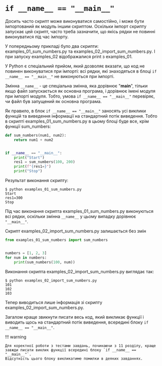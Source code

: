 # `if __name__ == "__main__"`

Досить часто скрипт може виконуватися самостійно, і може бути імпортований як
модуль іншим скриптом. Оскільки імпорт скрипту запускає цей скрипт, часто треба
зазначити, що якісь рядки не повинні виконуватися під час імпорту.

У попередньому прикладі було два скрипти: examples_01_sum_numbers.py та
examples_02_import_sum_numbers.py. І при запуску examples_02 відображалися
print з examples_01.

У Python є спеціальний прийом, який дозволяє вказати, що код не повинен
виконуватися при імпорті: всі рядки, які знаходяться в блоці `if __name__ == "__main__"` не виконуються при імпорті.

Змінна `__name__` - це спеціальна змінна, яка дорівнює "__main__", тільки якщо
файл запускається як основна програма, і дорівнює імені модуля при
імпорті модуля. Тобто, умова `if __name__ == "__main__"` перевіряє, чи файл був
запущений як основна програма.

Як правило, в блок `if __name__ == "__main__"` заносять усі виклики функцій та
виведення інформації на стандартний потік виведення. Тобто в скрипті
examples_01_sum_numbers.py в цьому блоці буде все, крім функції sum_numbers:


```python
def sum_numbers(num1, num2):
    return num1 + num2


if __name__ == "__main__":
	print("Start")
	res1 = sum_numbers(100, 200)
	print(f"{res1=}")
	print("Stop")
```

Результат виконання скрипту:

```
$ python examples_01_sum_numbers.py
Start
res1=300
Stop
```

Під час виконання скрипта examples_01_sum_numbers.py виконуються всі рядки,
оскільки змінна `__name__` у цьому випадку дорівнює `"__main__"`.

Скрипт examples_02_import_sum_numbers.py залишається без змін

```python
from examples_01_sum_numbers import sum_numbers


numbers = [1, 2, 3]
for num in numbers:
    print(sum_numbers(100, num))
```

Виконання скрипта examples_02_import_sum_numbers.py виглядає так:

```
$ python examples_02_import_sum_numbers.py
101
102
103
```

Тепер виводиться лише інформація зі скрипту examples_02_import_sum_numbers.py.

Загалом краще звикнути писати весь код, який викликає функції і виводить щось
на стандартний потік виведення, всередині блоку `if __name__ == "__main__"`.

!!! warning

	Для коректної роботи з тестами завдань, починаючи з 11 розділу, краще
	завжди писати виклик функції всередині блоку `if __name__ == "__main__"`.
    Відсутність цього блоку викликатиме помилки в деяких завданнях.

